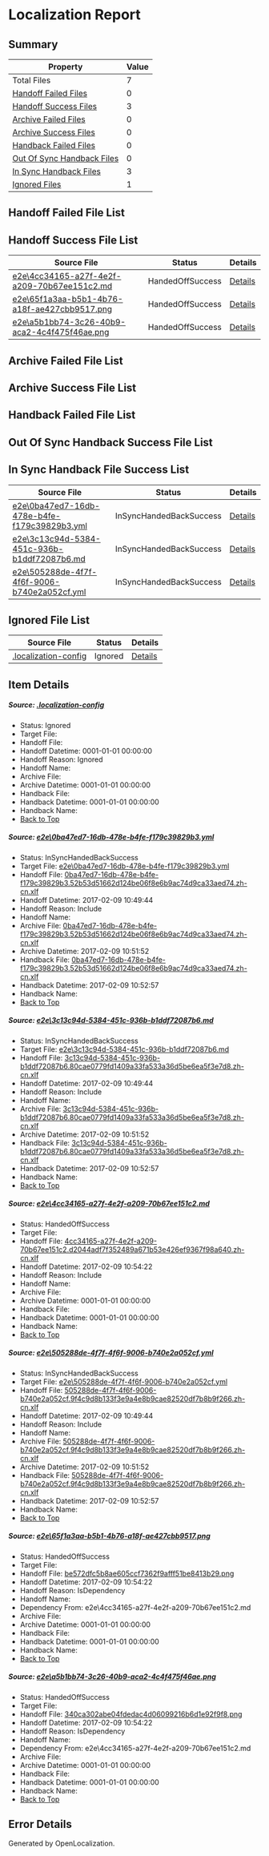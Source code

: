 # <a name='report-top'></a> Localization Report

## Summary
 Property | Value 
 -------- | ----- 
 Total Files | 7
[ Handoff Failed Files ](#handoff-failed-list)| 0
[ Handoff Success Files ](#handoff-success-list)| 3
[ Archive Failed Files ](#archive-failed-list)| 0
[ Archive Success Files ](#archive-success-list)| 0
[ Handback Failed Files ](#handback-failed-list)| 0
[ Out Of Sync Handback Files ](#outofsync-handback-success-list)| 0
[ In Sync Handback Files ](#insync-handback-success-list)| 3
[ Ignored Files ](#ignored-list)| 1

## <a name='handoff-failed-list'></a> Handoff Failed File List

## <a name='handoff-success-list'></a> Handoff Success File List
 Source File | Status | Details 
 ----------- | ------ | ------- 
 [e2e\4cc34165-a27f-4e2f-a209-70b67ee151c2.md](https://github.com/OpenLocalizationTestOrg/ol-test0/blob/5c3d64191e1c9ed6a6cef1420d51b925f769fc99/e2e/4cc34165-a27f-4e2f-a209-70b67ee151c2.md) | HandedOffSuccess | [Details](#ecbc0f912d035aa798afda673b8906301ce8c2713)
 [e2e\65f1a3aa-b5b1-4b76-a18f-ae427cbb9517.png](https://github.com/OpenLocalizationTestOrg/ol-test0/blob/5c3d64191e1c9ed6a6cef1420d51b925f769fc99/e2e/65f1a3aa-b5b1-4b76-a18f-ae427cbb9517.png) | HandedOffSuccess | [Details](#be572dfc5b8ae605ccf7362f9afff51be8413b295)
 [e2e\a5b1bb74-3c26-40b9-aca2-4c4f475f46ae.png](https://github.com/OpenLocalizationTestOrg/ol-test0/blob/5c3d64191e1c9ed6a6cef1420d51b925f769fc99/e2e/a5b1bb74-3c26-40b9-aca2-4c4f475f46ae.png) | HandedOffSuccess | [Details](#340ca302abe04fdedac4d06099216b6d1e92f9f86)

## <a name='archive-failed-list'></a> Archive Failed File List

## <a name='archive-success-list'></a> Archive Success File List

## <a name='handback-failed-list'></a> Handback Failed File List

## <a name='outofsync-handback-success-list'></a> Out Of Sync Handback Success File List

## <a name='insync-handback-success-list'></a> In Sync Handback File Success List
 Source File | Status | Details 
 ----------- | ------ | ------- 
 [e2e\0ba47ed7-16db-478e-b4fe-f179c39829b3.yml](https://github.com/OpenLocalizationTestOrg/ol-test0/blob/1fd0f1710ff97336acd3d89ade47976ff62a37df/e2e/0ba47ed7-16db-478e-b4fe-f179c39829b3.yml) | InSyncHandedBackSuccess | [Details](#5620d03b4ee4f95943b9d459ce812e36d170ebcd1)
 [e2e\3c13c94d-5384-451c-936b-b1ddf72087b6.md](https://github.com/OpenLocalizationTestOrg/ol-test0/blob/1fd0f1710ff97336acd3d89ade47976ff62a37df/e2e/3c13c94d-5384-451c-936b-b1ddf72087b6.md) | InSyncHandedBackSuccess | [Details](#757c53a9b6da17303ca8cef06212e77ff9f4a3a72)
 [e2e\505288de-4f7f-4f6f-9006-b740e2a052cf.yml](https://github.com/OpenLocalizationTestOrg/ol-test0/blob/1fd0f1710ff97336acd3d89ade47976ff62a37df/e2e/505288de-4f7f-4f6f-9006-b740e2a052cf.yml) | InSyncHandedBackSuccess | [Details](#04bd3a88e9cde4547ea090f8be00e722ff2743344)

## <a name='ignored-list'></a> Ignored File List
 Source File | Status | Details 
 ----------- | ------ | ------- 
 [.localization-config](https://github.com/OpenLocalizationTestOrg/ol-test0/blob/5c3d64191e1c9ed6a6cef1420d51b925f769fc99/.localization-config) | Ignored | [Details](#cb0632cf59c1387fc1742bfb9fa3c47f87e2e5c90)

## Item Details
##### <a name='cb0632cf59c1387fc1742bfb9fa3c47f87e2e5c90'></a> Source: [.localization-config](https://github.com/OpenLocalizationTestOrg/ol-test0/blob/5c3d64191e1c9ed6a6cef1420d51b925f769fc99/.localization-config)
* Status: Ignored
* Target File: 
* Handoff File: 
* Handoff Datetime: 0001-01-01 00:00:00
* Handoff Reason: Ignored
* Handoff Name: 
* Archive File: 
* Archive Datetime: 0001-01-01 00:00:00
* Handback File: 
* Handback Datetime: 0001-01-01 00:00:00
* Handback Name: 
* [Back to Top](#report-top)

##### <a name='5620d03b4ee4f95943b9d459ce812e36d170ebcd1'></a> Source: [e2e\0ba47ed7-16db-478e-b4fe-f179c39829b3.yml](https://github.com/OpenLocalizationTestOrg/ol-test0/blob/1fd0f1710ff97336acd3d89ade47976ff62a37df/e2e/0ba47ed7-16db-478e-b4fe-f179c39829b3.yml)
* Status: InSyncHandedBackSuccess
* Target File: [e2e\0ba47ed7-16db-478e-b4fe-f179c39829b3.yml](https://github.com/OpenLocalizationTestOrg/ol-test0-zhcn/blob/ea90b8b9271cdcbc5ca3a3220b2badbbbb730de2/e2e/0ba47ed7-16db-478e-b4fe-f179c39829b3.yml)
* Handoff File: [0ba47ed7-16db-478e-b4fe-f179c39829b3.52b53d51662d124be06f8e6b9ac74d9ca33aed74.zh-cn.xlf](https://github.com/OpenLocalizationTestOrg/ol-test0-handoff/blob/dd9b7a038be1b31c4558aceb5a89d90336341fb3/ol-handoff/OpenLocalizationTestOrg/ol-test0-zhcn/shujia/ht/0ba47ed7-16db-478e-b4fe-f179c39829b3.52b53d51662d124be06f8e6b9ac74d9ca33aed74.zh-cn.xlf)
* Handoff Datetime: 2017-02-09 10:49:44
* Handoff Reason: Include
* Handoff Name: 
* Archive File: [0ba47ed7-16db-478e-b4fe-f179c39829b3.52b53d51662d124be06f8e6b9ac74d9ca33aed74.zh-cn.xlf](https://github.com/OpenLocalizationTestOrg/ol-test0-handoff/blob/0f961ae789690c502b34f09963e91d766822e113/ol-archive/OpenLocalizationTestOrg/ol-test0-zhcn/shujia/ht/0ba47ed7-16db-478e-b4fe-f179c39829b3.52b53d51662d124be06f8e6b9ac74d9ca33aed74.zh-cn.xlf)
* Archive Datetime: 2017-02-09 10:51:52
* Handback File: [0ba47ed7-16db-478e-b4fe-f179c39829b3.52b53d51662d124be06f8e6b9ac74d9ca33aed74.zh-cn.xlf](https://github.com/OpenLocalizationTestOrg/ol-test0-handback/blob/65003898ca709816cfe800368490ae3f07c7181f/ol-handback/OpenLocalizationTestOrg/ol-test0-zhcn/shujia/ht/0ba47ed7-16db-478e-b4fe-f179c39829b3.52b53d51662d124be06f8e6b9ac74d9ca33aed74.zh-cn.xlf)
* Handback Datetime: 2017-02-09 10:52:57
* Handback Name: 
* [Back to Top](#report-top)

##### <a name='757c53a9b6da17303ca8cef06212e77ff9f4a3a72'></a> Source: [e2e\3c13c94d-5384-451c-936b-b1ddf72087b6.md](https://github.com/OpenLocalizationTestOrg/ol-test0/blob/1fd0f1710ff97336acd3d89ade47976ff62a37df/e2e/3c13c94d-5384-451c-936b-b1ddf72087b6.md)
* Status: InSyncHandedBackSuccess
* Target File: [e2e\3c13c94d-5384-451c-936b-b1ddf72087b6.md](https://github.com/OpenLocalizationTestOrg/ol-test0-zhcn/blob/ea90b8b9271cdcbc5ca3a3220b2badbbbb730de2/e2e/3c13c94d-5384-451c-936b-b1ddf72087b6.md)
* Handoff File: [3c13c94d-5384-451c-936b-b1ddf72087b6.80cae0779fd1409a33fa533a36d5be6ea5f3e7d8.zh-cn.xlf](https://github.com/OpenLocalizationTestOrg/ol-test0-handoff/blob/dd9b7a038be1b31c4558aceb5a89d90336341fb3/ol-handoff/OpenLocalizationTestOrg/ol-test0-zhcn/shujia/ht/3c13c94d-5384-451c-936b-b1ddf72087b6.80cae0779fd1409a33fa533a36d5be6ea5f3e7d8.zh-cn.xlf)
* Handoff Datetime: 2017-02-09 10:49:44
* Handoff Reason: Include
* Handoff Name: 
* Archive File: [3c13c94d-5384-451c-936b-b1ddf72087b6.80cae0779fd1409a33fa533a36d5be6ea5f3e7d8.zh-cn.xlf](https://github.com/OpenLocalizationTestOrg/ol-test0-handoff/blob/0f961ae789690c502b34f09963e91d766822e113/ol-archive/OpenLocalizationTestOrg/ol-test0-zhcn/shujia/ht/3c13c94d-5384-451c-936b-b1ddf72087b6.80cae0779fd1409a33fa533a36d5be6ea5f3e7d8.zh-cn.xlf)
* Archive Datetime: 2017-02-09 10:51:52
* Handback File: [3c13c94d-5384-451c-936b-b1ddf72087b6.80cae0779fd1409a33fa533a36d5be6ea5f3e7d8.zh-cn.xlf](https://github.com/OpenLocalizationTestOrg/ol-test0-handback/blob/65003898ca709816cfe800368490ae3f07c7181f/ol-handback/OpenLocalizationTestOrg/ol-test0-zhcn/shujia/ht/3c13c94d-5384-451c-936b-b1ddf72087b6.80cae0779fd1409a33fa533a36d5be6ea5f3e7d8.zh-cn.xlf)
* Handback Datetime: 2017-02-09 10:52:57
* Handback Name: 
* [Back to Top](#report-top)

##### <a name='ecbc0f912d035aa798afda673b8906301ce8c2713'></a> Source: [e2e\4cc34165-a27f-4e2f-a209-70b67ee151c2.md](https://github.com/OpenLocalizationTestOrg/ol-test0/blob/5c3d64191e1c9ed6a6cef1420d51b925f769fc99/e2e/4cc34165-a27f-4e2f-a209-70b67ee151c2.md)
* Status: HandedOffSuccess
* Target File: 
* Handoff File: [4cc34165-a27f-4e2f-a209-70b67ee151c2.d2044adf7f352489a671b53e426ef9367f98a640.zh-cn.xlf](https://github.com/OpenLocalizationTestOrg/ol-test0-handoff/blob/fe66c9f1128da51ce4c1601b85171e15f7fb62d5/ol-handoff/OpenLocalizationTestOrg/ol-test0-zhcn/shujia/ht/4cc34165-a27f-4e2f-a209-70b67ee151c2.d2044adf7f352489a671b53e426ef9367f98a640.zh-cn.xlf)
* Handoff Datetime: 2017-02-09 10:54:22
* Handoff Reason: Include
* Handoff Name: 
* Archive File: 
* Archive Datetime: 0001-01-01 00:00:00
* Handback File: 
* Handback Datetime: 0001-01-01 00:00:00
* Handback Name: 
* [Back to Top](#report-top)

##### <a name='04bd3a88e9cde4547ea090f8be00e722ff2743344'></a> Source: [e2e\505288de-4f7f-4f6f-9006-b740e2a052cf.yml](https://github.com/OpenLocalizationTestOrg/ol-test0/blob/1fd0f1710ff97336acd3d89ade47976ff62a37df/e2e/505288de-4f7f-4f6f-9006-b740e2a052cf.yml)
* Status: InSyncHandedBackSuccess
* Target File: [e2e\505288de-4f7f-4f6f-9006-b740e2a052cf.yml](https://github.com/OpenLocalizationTestOrg/ol-test0-zhcn/blob/ea90b8b9271cdcbc5ca3a3220b2badbbbb730de2/e2e/505288de-4f7f-4f6f-9006-b740e2a052cf.yml)
* Handoff File: [505288de-4f7f-4f6f-9006-b740e2a052cf.9f4c9d8b133f3e9a4e8b9cae82520df7b8b9f266.zh-cn.xlf](https://github.com/OpenLocalizationTestOrg/ol-test0-handoff/blob/dd9b7a038be1b31c4558aceb5a89d90336341fb3/ol-handoff/OpenLocalizationTestOrg/ol-test0-zhcn/shujia/ht/505288de-4f7f-4f6f-9006-b740e2a052cf.9f4c9d8b133f3e9a4e8b9cae82520df7b8b9f266.zh-cn.xlf)
* Handoff Datetime: 2017-02-09 10:49:44
* Handoff Reason: Include
* Handoff Name: 
* Archive File: [505288de-4f7f-4f6f-9006-b740e2a052cf.9f4c9d8b133f3e9a4e8b9cae82520df7b8b9f266.zh-cn.xlf](https://github.com/OpenLocalizationTestOrg/ol-test0-handoff/blob/0f961ae789690c502b34f09963e91d766822e113/ol-archive/OpenLocalizationTestOrg/ol-test0-zhcn/shujia/ht/505288de-4f7f-4f6f-9006-b740e2a052cf.9f4c9d8b133f3e9a4e8b9cae82520df7b8b9f266.zh-cn.xlf)
* Archive Datetime: 2017-02-09 10:51:52
* Handback File: [505288de-4f7f-4f6f-9006-b740e2a052cf.9f4c9d8b133f3e9a4e8b9cae82520df7b8b9f266.zh-cn.xlf](https://github.com/OpenLocalizationTestOrg/ol-test0-handback/blob/65003898ca709816cfe800368490ae3f07c7181f/ol-handback/OpenLocalizationTestOrg/ol-test0-zhcn/shujia/ht/505288de-4f7f-4f6f-9006-b740e2a052cf.9f4c9d8b133f3e9a4e8b9cae82520df7b8b9f266.zh-cn.xlf)
* Handback Datetime: 2017-02-09 10:52:57
* Handback Name: 
* [Back to Top](#report-top)

##### <a name='be572dfc5b8ae605ccf7362f9afff51be8413b295'></a> Source: [e2e\65f1a3aa-b5b1-4b76-a18f-ae427cbb9517.png](https://github.com/OpenLocalizationTestOrg/ol-test0/blob/5c3d64191e1c9ed6a6cef1420d51b925f769fc99/e2e/65f1a3aa-b5b1-4b76-a18f-ae427cbb9517.png)
* Status: HandedOffSuccess
* Target File: 
* Handoff File: [be572dfc5b8ae605ccf7362f9afff51be8413b29.png](https://github.com/OpenLocalizationTestOrg/ol-test0-handoff/blob/fe66c9f1128da51ce4c1601b85171e15f7fb62d5/ol-handoff/OpenLocalizationTestOrg/ol-test0-zhcn/shujia/ht/be572dfc5b8ae605ccf7362f9afff51be8413b29.png)
* Handoff Datetime: 2017-02-09 10:54:22
* Handoff Reason: IsDependency
* Handoff Name: 
* Dependency From: e2e\4cc34165-a27f-4e2f-a209-70b67ee151c2.md
* Archive File: 
* Archive Datetime: 0001-01-01 00:00:00
* Handback File: 
* Handback Datetime: 0001-01-01 00:00:00
* Handback Name: 
* [Back to Top](#report-top)

##### <a name='340ca302abe04fdedac4d06099216b6d1e92f9f86'></a> Source: [e2e\a5b1bb74-3c26-40b9-aca2-4c4f475f46ae.png](https://github.com/OpenLocalizationTestOrg/ol-test0/blob/5c3d64191e1c9ed6a6cef1420d51b925f769fc99/e2e/a5b1bb74-3c26-40b9-aca2-4c4f475f46ae.png)
* Status: HandedOffSuccess
* Target File: 
* Handoff File: [340ca302abe04fdedac4d06099216b6d1e92f9f8.png](https://github.com/OpenLocalizationTestOrg/ol-test0-handoff/blob/fe66c9f1128da51ce4c1601b85171e15f7fb62d5/ol-handoff/OpenLocalizationTestOrg/ol-test0-zhcn/shujia/ht/340ca302abe04fdedac4d06099216b6d1e92f9f8.png)
* Handoff Datetime: 2017-02-09 10:54:22
* Handoff Reason: IsDependency
* Handoff Name: 
* Dependency From: e2e\4cc34165-a27f-4e2f-a209-70b67ee151c2.md
* Archive File: 
* Archive Datetime: 0001-01-01 00:00:00
* Handback File: 
* Handback Datetime: 0001-01-01 00:00:00
* Handback Name: 
* [Back to Top](#report-top)


## Error Details

Generated by OpenLocalization.
